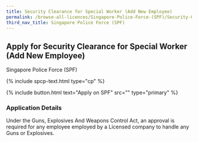 ```yaml
---
title: Security Clearance for Special Worker (Add New Employee)
permalink: /browse-all-licences/Singapore-Police-Force-(SPF)/Security-Clearance-for-Special-Worker-(Add-New-Employee)
third_nav_title: Singapore Police Force (SPF)
---
```


## Apply for Security Clearance for Special Worker (Add New Employee)

Singapore Police Force (SPF)

{% include spcp-text.html type="cp" %}

{% include button.html text="Apply on SPF" src="" type="primary" %}

### Application Details

Under the Guns, Explosives And Weapons Control Act, an approval is required for any employee employed by a Licensed company to handle any Guns or  Explosives. 

